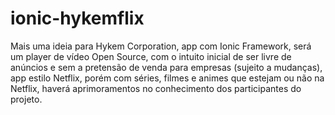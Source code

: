 # ionic-hykemflix
Mais uma ideia para Hykem Corporation, app com Ionic Framework, será um player de vídeo Open Source,
com o intuito inicial de ser livre de anúncios e sem a pretensão de venda para empresas (sujeito a mudanças),
app estilo Netflix, porém com séries, filmes e animes que estejam ou não na Netflix, haverá aprimoramentos
no conhecimento dos participantes do projeto.
